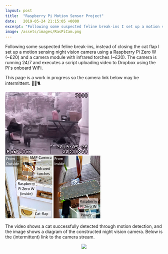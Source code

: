 ```yaml
---
layout: post
title:  "Raspberry Pi Motion Sensor Project"
date:   2019-05-24 21:15:05 +0000
excerpt: "Following some suspected feline break-ins I set up a motion sensing night vision camera using a Raspberry Pi Zero W (~£20) and..."
image: /assets/images/RasPiCam.png
---
```





<html>
<head>
    <style>
        * {
            margin: 0;
            padding: 0;
        }
        .imgbox {
            display: grid;
            height: 100%;
        }
        .center-fit {
            max-width: 100%;
            max-height: 100vh;
            margin: auto;
        }
    </style>
</head>
<body>
Following some suspected feline break-ins, instead of closing the cat flap I set up a motion sensing night vision camera using a Raspberry Pi Zero W (~£20) and a camera module with infrared torches (~£20). The camera is running 24/7 and executes a script uploading video to Dropbox using the Pi's onboard WiFi.


This page is a work in progress so the camera link below may be intermittent. 
🦇📸🐈



</body>
</html>


<div class="center">
<img src="/assets/images/20-38-09.gif" alt="drawing" height="200"/><img src="/assets/images/Slide1aa.jpg" alt="drawing" height="200"/>
</div>

The video shows a cat successfully detected through motion detection, and the image shows a diagram of the constructed night vision camera. Below is the (intermittent) link to the camera stream.

    
        


<html>
<head>
    <style>
        * {
            margin: 0;
            padding: 0;
        }
        .imgbox {
            display: grid;
            height: 100%;
        }
        .center-fit {
            max-width: 100%;
            max-height: 100vh;
            margin: auto;
        }
    </style>
</head>
<body>


   
<div class="imgbox">
    <img class="center-fit" src='https://drive.google.com/open?id=1g7hKykFXuAQ5-Or2tYNEsvyTTqy6461Z'>    
</div>
</body>
</html>






